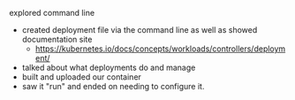 explored command line
 - created deployment file via the command line as well as showed documentation site
	 - https://kubernetes.io/docs/concepts/workloads/controllers/deployment/
 - talked about what deployments do and manage
 - built and uploaded our container
 - saw it "run" and ended on needing to configure it.